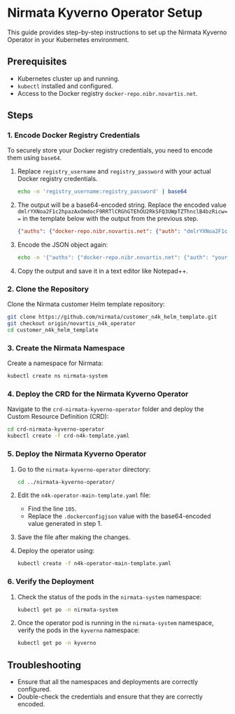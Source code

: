 # Nirmata Kyverno Operator Setup

This guide provides step-by-step instructions to set up the Nirmata Kyverno Operator in your Kubernetes environment.

## Prerequisites

- Kubernetes cluster up and running.
- `kubectl` installed and configured.
- Access to the Docker registry `docker-repo.nibr.novartis.net`.

## Steps

### 1. Encode Docker Registry Credentials

To securely store your Docker registry credentials, you need to encode them using `base64`.

1. Replace `registry_username` and `registry_password` with your actual Docker registry credentials.
   
   ```bash
   echo -n 'registry_username:registry_password' | base64
   ```

2. The output will be a base64-encoded string. Replace the encoded value `dmlrYXNoa2F1c2hpazAxOmdocF9RRTlCRGhGTEhOU2RkSFQ3UWpTZThnclB4bzRicw==` in the template below with the output from the previous step.

   ```json
   {"auths": {"docker-repo.nibr.novartis.net": {"auth": "dmlrYXNoa2F1c2hpazAxOmdocF9RRTlCRGhGTEhOU2RkSFQ3UWpTZThnclB4bzRicw=="}}}
   ```

3. Encode the JSON object again:

   ```bash
   echo -n '{"auths": {"docker-repo.nibr.novartis.net": {"auth": "your_encoded_credentials_here"}}}' | base64
   ```

4. Copy the output and save it in a text editor like Notepad++.

### 2. Clone the Repository

Clone the Nirmata customer Helm template repository:

```bash
git clone https://github.com/nirmata/customer_n4k_helm_template.git
git checkout origin/novartis_n4k_operator
cd customer_n4k_helm_template
```

### 3. Create the Nirmata Namespace

Create a namespace for Nirmata:

```bash
kubectl create ns nirmata-system
```

### 4. Deploy the CRD for the Nirmata Kyverno Operator

Navigate to the `crd-nirmata-kyverno-operator` folder and deploy the Custom Resource Definition (CRD):

```bash
cd crd-nirmata-kyverno-operator
kubectl create -f crd-n4k-template.yaml
```

### 5. Deploy the Nirmata Kyverno Operator

1. Go to the `nirmata-kyverno-operator` directory:

   ```bash
   cd ../nirmata-kyverno-operator/
   ```

2. Edit the `n4k-operator-main-template.yaml` file:

   - Find the line `105`.
   - Replace the `.dockerconfigjson` value with the base64-encoded value generated in step 1.

3. Save the file after making the changes.

4. Deploy the operator using:

   ```bash
   kubectl create -f n4k-operator-main-template.yaml
   ```

### 6. Verify the Deployment

1. Check the status of the pods in the `nirmata-system` namespace:

   ```bash
   kubectl get po -n nirmata-system
   ```

2. Once the operator pod is running in the `nirmata-system` namespace, verify the pods in the `kyverno` namespace:

   ```bash
   kubectl get po -n kyverno
   ```

## Troubleshooting

- Ensure that all the namespaces and deployments are correctly configured.
- Double-check the credentials and ensure that they are correctly encoded.


